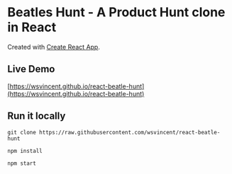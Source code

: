 # Beatles Hunt - A Product Hunt clone in React

Created with [Create React App](https://github.com/facebookincubator/create-react-app).

## Live Demo

[https://wsvincent.github.io/react-beatle-hunt](https://wsvincent.github.io/react-beatle-hunt)

## Run it locally

`git clone https://raw.githubusercontent.com/wsvincent/react-beatle-hunt`

`npm install`

`npm start`
